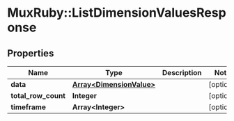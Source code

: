 # MuxRuby::ListDimensionValuesResponse

## Properties
Name | Type | Description | Notes
------------ | ------------- | ------------- | -------------
**data** | [**Array&lt;DimensionValue&gt;**](DimensionValue.md) |  | [optional] 
**total_row_count** | **Integer** |  | [optional] 
**timeframe** | **Array&lt;Integer&gt;** |  | [optional] 


